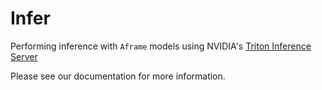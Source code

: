 # Infer
Performing inference with `Aframe` models using NVIDIA's [Triton Inference Server](https://docs.nvidia.com/deeplearning/triton-inference-server/user-guide/docs/index.html)

Please see our documentation for more information.
